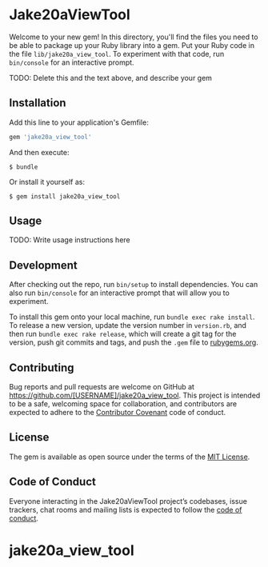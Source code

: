 # Jake20aViewTool

Welcome to your new gem! In this directory, you'll find the files you need to be able to package up your Ruby library into a gem. Put your Ruby code in the file `lib/jake20a_view_tool`. To experiment with that code, run `bin/console` for an interactive prompt.

TODO: Delete this and the text above, and describe your gem

## Installation

Add this line to your application's Gemfile:

```ruby
gem 'jake20a_view_tool'
```

And then execute:

    $ bundle

Or install it yourself as:

    $ gem install jake20a_view_tool

## Usage

TODO: Write usage instructions here

## Development

After checking out the repo, run `bin/setup` to install dependencies. You can also run `bin/console` for an interactive prompt that will allow you to experiment.

To install this gem onto your local machine, run `bundle exec rake install`. To release a new version, update the version number in `version.rb`, and then run `bundle exec rake release`, which will create a git tag for the version, push git commits and tags, and push the `.gem` file to [rubygems.org](https://rubygems.org).

## Contributing

Bug reports and pull requests are welcome on GitHub at https://github.com/[USERNAME]/jake20a_view_tool. This project is intended to be a safe, welcoming space for collaboration, and contributors are expected to adhere to the [Contributor Covenant](http://contributor-covenant.org) code of conduct.

## License

The gem is available as open source under the terms of the [MIT License](https://opensource.org/licenses/MIT).

## Code of Conduct

Everyone interacting in the Jake20aViewTool project’s codebases, issue trackers, chat rooms and mailing lists is expected to follow the [code of conduct](https://github.com/[USERNAME]/jake20a_view_tool/blob/master/CODE_OF_CONDUCT.md).
# jake20a_view_tool
